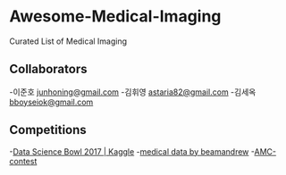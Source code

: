 ﻿# Awesome-Medical-Imaging

Curated List of Medical Imaging

## Collaborators

-이준호 junhoning@gmail.com
-김휘영 astaria82@gmail.com
-김세옥 bboyseiok@gmail.com


## Competitions
-[Data Science Bowl 2017 | Kaggle](https://www.kaggle.com/c/data-science-bowl-2017)
-[medical data by beamandrew](https://github.com/beamandrew/medical-data/blob/master/README.md)
-[AMC-contest](http://amc-conetest.azurewebsites.net/ASAN-MS/index.html)